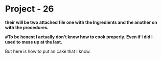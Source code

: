 # Project - 26

**their will be two attached file one with the Ingredients and the another on  with the procedures.**

**\#To be honest I actually don't know how to cook properly. Even if I did I used to mess up at the last.**

But here is how to put an cake that I know.







